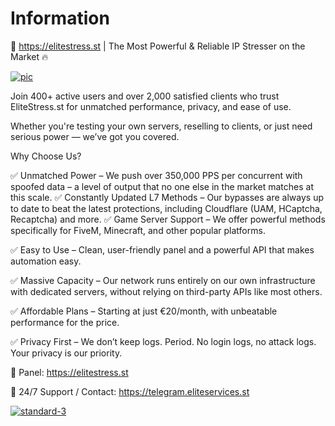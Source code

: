 # Information
🚀 https://elitestress.st | The Most Powerful & Reliable IP Stresser on the Market 🔥

<a href="https://elitestress.st?github"><img src="https://i.ibb.co/HLmdGrZQ/photo-2025-07-07-14-35-40.jpg" alt="pic" border="0"></a>

Join 400+ active users and over 2,000 satisfied clients who trust EliteStress.st for unmatched performance, privacy, and ease of use.

Whether you're testing your own servers, reselling to clients, or just need serious power — we’ve got you covered.

Why Choose Us?

✅ Unmatched Power – We push over 350,000 PPS per concurrent with spoofed data – a level of output that no one else in the market matches at this scale.
✅ Constantly Updated L7 Methods – Our bypasses are always up to date to beat the latest protections, including Cloudflare (UAM, HCaptcha, Recaptcha) and more.
✅ Game Server Support – We offer powerful methods specifically for FiveM, Minecraft, and other popular platforms.

✅ Easy to Use – Clean, user-friendly panel and a powerful API that makes automation easy.

✅ Massive Capacity – Our network runs entirely on our own infrastructure with dedicated servers, without relying on third-party APIs like most others.

✅ Affordable Plans – Starting at just €20/month, with unbeatable performance for the price.

✅ Privacy First – We don’t keep logs. Period. No login logs, no attack logs. Your privacy is our priority.

🔗 Panel: https://elitestress.st

👥 24/7 Support / Contact: https://telegram.eliteservices.st

<a href="https://elitestress.st?github"><img src="https://i.ibb.co/xtjGw8qm/elitenetwork.gif" alt="standard-3" border="0"></a>
